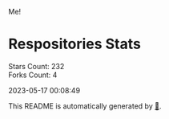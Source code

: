 Me!

# Respositories Stats
Stars Count: 232  
Forks Count: 4

2023-05-17 00:08:49  

This README is automatically generated by [🐰](https://github.com/rnitta/rnitta).

